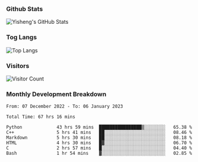 ### Github Stats
![Yisheng's GitHub Stats](https://github-readme-stats-9qabuvhk1-gongyisheng.vercel.app/api?username=gongyisheng&count_private=true&show_icons=true)
### Tog Langs
![Top Langs](https://github-readme-stats-9qabuvhk1-gongyisheng.vercel.app/api/top-langs/?username=gongyisheng&layout=compact)
### Visitors
![Visitor Count](https://profile-counter.glitch.me/gongyisheng/count.svg)
### Monthly Development Breakdown
<!--START_SECTION:waka-->

```text
From: 07 December 2022 - To: 06 January 2023

Total Time: 67 hrs 16 mins

Python             43 hrs 59 mins  ████████████████▒░░░░░░░░   65.38 %
C++                5 hrs 41 mins   ██░░░░░░░░░░░░░░░░░░░░░░░   08.46 %
Markdown           5 hrs 30 mins   ██░░░░░░░░░░░░░░░░░░░░░░░   08.18 %
HTML               4 hrs 30 mins   █▓░░░░░░░░░░░░░░░░░░░░░░░   06.70 %
C                  2 hrs 57 mins   █░░░░░░░░░░░░░░░░░░░░░░░░   04.40 %
Bash               1 hr 54 mins    ▓░░░░░░░░░░░░░░░░░░░░░░░░   02.85 %
```

<!--END_SECTION:waka-->
